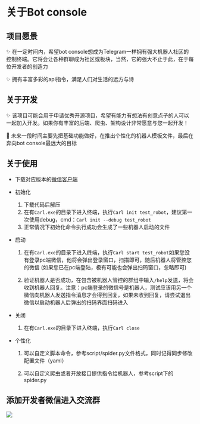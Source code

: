 # 关于Bot console

## 项目愿景

✨ 在一定时间内，希望bot console想成为Telegram一样拥有强大机器人社区的控制终端。它将会让各种群聊成为社区或板块，当然，它的强大不止于此，在于每位开发者的创造力

✨ 拥有丰富多彩的api指令，满足人们对生活的远方与诗

## 关于开发

✨ 该项目可能会用于申请优秀开源项目，希望有能力有想法有创意点子的人可以一起加入开发。如果你有丰富的后端、爬虫、架构设计非常愿意与您一起开发！

🚀 未来一段时间主要先把基础功能做好，在推出个性化的机器人模板文件，最后在奔向bot console最远大的目标

## 关于使用

- 下载对应版本的[微信客户端](https://github.com/tom-snow/wechat-windows-versions/releases/download/v3.6.0.18/WeChatSetup-3.6.0.18.exe)

- 初始化
  
  1. 下载代码后解压
  2. 在有`Carl.exe`的目录下进入终端，执行`Carl init test_robot`，建议第一次使用debug，cmd：`Carl init --debug test_robot`
  3. 正常情况下初始化命令执行成功会生成了一些机器人启动的文件

- 启动
  
  1. 在有`Carl.exe`的目录下进入终端，执行`Carl start test_robot`如果您没有登录pc端微信，他将会弹出登录窗口，扫描即可，随后机器人将管控您的微信 (如果您已在pc端登陆，极有可能也会弹出扫码窗口，忽略即可)
  
  2. 验证机器人是否成功，在包含被机器人管控的群组中输入`/help`发送，将会收到机器人回复。注意：pc端登录的微信号是机器人，测试应该用另一个微信向机器人发送指令消息才会得到回复，如果未收到回复，请尝试退出微信以启动机器人后弹出的扫码界面扫码进入

- 关闭
  
  1. 在有`Carl.exe`的目录下进入终端，执行`Carl close`

- 个性化
  
  1. 可以自定义脚本命令，参考script/spider.py文件格式，同时记得同步修改配置文件（yaml）
  
  2. 可以自定义爬虫或者开放接口提供指令给机器人，参考script下的spider.py

## 添加开发者微信进入交流群

![](https://s1.328888.xyz/2022/10/11/gn24P.png)
